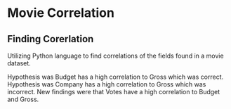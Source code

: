 # Movie Correlation
## Finding Corerlation
Utilizing Python language to find correlations of the fields found in a movie dataset. 

Hypothesis was Budget has a high correlation to Gross which was correct.
Hypothesis was Company has a high correlation to Gross which was incorrect.
New findings were that Votes have a high correlation to Budget and Gross.
